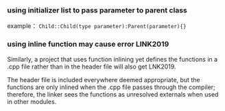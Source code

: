 ### using initializer list to pass parameter to parent class
example：
`
Child::Child(type parameter):Parent(parameter){}
`
### using inline function may cause error LINK2019 
Similarly, a project that uses function inlining yet defines the functions in a .cpp file 
rather than in the header file will also get LNK2019.

The header file is included everywhere deemed appropriate, 
but the functions are only inlined when the .cpp file passes through the compiler; 
therefore, the linker sees the functions as unresolved externals when used in other modules.
